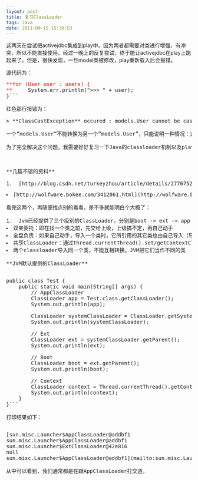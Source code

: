 ```yaml
---
layout: post
title: 复习ClassLoader
tags: Java
date: 2011-09-15 15:38:53
---
```


这两天在尝试把activejdbc集成到play中。因为两者都需要对类进行增强，有冲突，所以不能直接使用。经过一晚上的反复尝试，终于能让activejdbc在play上跑起来了。但是，很快发现，一旦model类被修改，play重新载入后会报错。

源代码为：

<pre class="csharpcode"><font color="#ff0000">**<span class="kwrd">for</span> (User user : users) {
**</font>     System.err.println(<span class="str">">>> "</span> + user); 
}```

红色那行报错为：

> **ClassCastException** occured : models.User cannot be cast to models.User

一个&#8221;models.User&#8221;不能转换为另一个&#8221;models.User&#8221;，只能说明一种情况：这个类被两个不同classloader导入了。

为了完全解决这个问题，我需要好好复习一下Java的classloader机制以及play的classloader运作原理。

<span id="more-238"></span>
<p>**几篇不错的资料**

1.  [http://blog.csdn.net/turkeyzhou/article/details/2776752](http://blog.csdn.net/turkeyzhou/article/details/2776752)
<li>[http://wolfware.bokee.com/3412061.html](http://wolfware.bokee.com/3412061.html)

看完这两个，再随便找点别的看看，差不多就能明白个大概了：

1.  Jvm已经提供了三个级别的ClassLoader，分别是boot -> ext -> app
<li>双亲委托：即在找一个类之前，先交给上级，上级搞不定，再自己动手
<li>全盘负责：如果自己动手，导入一个类时，它所引用的其它类也由自己导入（导入过程中，遵守双亲委托规则）
<li>共享ClassLoader：通过Thread.currentThread().set/getContextClassLoader()
<li>两个classloader导入同一个类，不能互相转换。JVM把它们当作不同的类

**JVM默认提供的ClassLoader**

<pre class="csharpcode"><span class="kwrd">public</span> <span class="kwrd">class</span> Test {
    <span class="kwrd">public</span> <span class="kwrd">static</span> <span class="kwrd">void</span> main(String[] args) {
        <span class="rem">// AppClassLoader</span>
        ClassLoader app = Test.<span class="kwrd">class</span>.getClassLoader();
        System.<span class="kwrd">out</span>.println(app);

        ClassLoader systemClassLoader = ClassLoader.getSystemClassLoader();
        System.<span class="kwrd">out</span>.println(systemClassLoader);

        <span class="rem">// Ext</span>
        ClassLoader ext = systemClassLoader.getParent();
        System.<span class="kwrd">out</span>.println(ext);

        <span class="rem">// Boot</span>
        ClassLoader boot = ext.getParent();
        System.<span class="kwrd">out</span>.println(boot);

        <span class="rem">// Context</span>
        ClassLoader context = Thread.currentThread().getContextClassLoader();
        System.<span class="kwrd">out</span>.println(context);
    }
}```

打印结果如下：

<pre class="csharpcode">[sun.misc.Launcher$AppClassLoader@addbf1
sun.misc.Launcher$AppClassLoader@addbf1
sun.misc.Launcher$ExtClassLoader@42e816
<span class="kwrd">null</span>
sun.misc.Launcher$AppClassLoader@addbf1](mailto:sun.misc.Launcher$AppClassLoader@addbf1sun.misc.Launcher$AppClassLoader@addbf1sun.misc.Launcher$ExtClassLoader@42e816nullsun.misc.Launcher$AppClassLoader@addbf1)```

从中可以看到，我们通常都是在跟AppClassLoader打交道。
